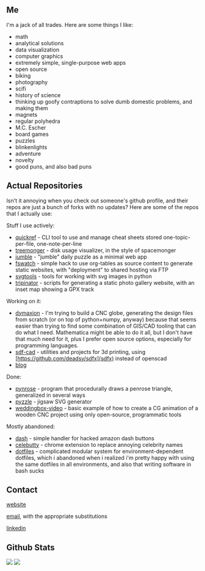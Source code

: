 ## Me

I'm a jack of all trades. Here are some things I like:

* math
* analytical solutions
* data visualization
* computer graphics
* extremely simple, single-purpose web apps
* open source
* biking
* photography
* scifi
* history of science
* thinking up goofy contraptions to solve dumb domestic problems, and making them
* magnets
* regular polyhedra
* M.C. Escher
* board games
* puzzles
* blinkenlights
* adventure
* novelty
* good puns, and also bad puns

## Actual Repositories

Isn't it annoying when you check out someone's github profile, and their repos are just a bunch of forks with no updates? Here are some of the repos that I actually use:

Stuff I use actively:
- [quickref](https://github.com/alanbernstein/quickref) - CLI tool to use and manage cheat sheets stored one-topic-per-file, one-note-per-line
- [treemonger](https://github.com/alanbernstein/treemonger) - disk usage visualizer, in the style of spacemonger
- [jumble](https://github.com/alanbernstein/jumble) - "jumble" daily puzzle as a minimal web app
- [fswatch](https://github.com/alanbernstein/fswatch) - simple hack to use org-tables as source content to generate static websites, with "deployment" to shared hosting via FTP
- [svgtools](https://github.com/alanbernstein/svgtools) - tools for working with svg images in python
- [tripinator](https://github.com/alanbernstein/tripinator) - scripts for generating a static photo gallery website, with an inset map showing a GPX track


Working on it:
- [dymaxion](https://github.com/alanbernstein/dymaxion) - I'm trying to build a CNC globe, generating the design files from scratch (or on top of python+numpy, anyway) because that seems easier than trying to find some combination of GIS/CAD tooling that can do what I need. Mathematica might be able to do it all, but I don't have that much need for it, plus I prefer open source options, especially for programming languages.
- [sdf-cad](https://github.com/alanbernstein/sdf-cad) - utilities and projects for 3d printing, using [https://github.com/deadsy/sdfx](sdfx) instead of openscad
- [blog](https://github.com/alanbernstein/blog)


Done:
- [pynrose](https://github.com/alanbernstein/pynrose) - program that procedurally draws a penrose triangle, generalized in several ways
- [pyzzle](https://github.com/alanbernstein/pyzzle) - jigsaw SVG generator
- [weddingbox-video](https://github.com/alanbernstein/weddingbox-video) - basic example of how to create a CG animation of a wooden CNC project using only open-source, programmatic tools


Mostly abandoned:
- [dash](https://github.com/alanbernstein/dash) - simple handler for hacked amazon dash buttons
- [celebutty](https://github.com/alanbernstein/celebutty) - chrome extension to replace annoying celebrity names
- [dotfiles](https://github.com/alanbernstein/dotfiles) - complicated modular system for environment-dependent dotfiles, which i abandoned when i realized i'm pretty happy with using the same dotfiles in all environments, and also that writing software in bash sucks



## Contact

[website](https://www.alanbernstein.net)

[email](mailto:alan.aaron.bernstein&gmail,com), with the appropriate substitutions

[linkedin](https://www.linkedin.com/in/alan-bernstein/)

## Github Stats

<p align="left">

  <img src="https://github-readme-stats.vercel.app/api?username=alanbernstein&hide=stars&show_icons=true&theme=vue&line_height=32">
  <img src="https://github-readme-stats.vercel.app/api/top-langs/?username=alanbernstein&count_private=true&theme=vue">

</p>
